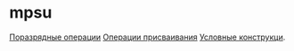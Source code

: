 # mpsu

[Поразрядные операции](https://github.com/astafa98/mpsu/blob/7f96fe9b7dc0cbe2b417810ec5987783a81a28a2/bitwise_operations.c)
[Операции присваивания](https://github.com/astafa98/mpsu/blob/7f96fe9b7dc0cbe2b417810ec5987783a81a28a2/assingment_operations.c)
[Условные конструкци](https://github.com/astafa98/mpsu/blob/7f96fe9b7dc0cbe2b417810ec5987783a81a28a2/conditional_constructions_1.c).

